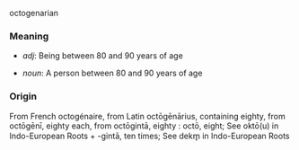 octogenarian
### Meaning
+ _adj_: Being between 80 and 90 years of age

+ _noun_: A person between 80 and 90 years of age

### Origin

From French octogénaire, from Latin octōgēnārius, containing eighty, from octōgēnī, eighty each, from octōgintā, eighty : octō, eight; See oktō(u) in Indo-European Roots + -gintā, ten times; See dekm̥ in Indo-European Roots
